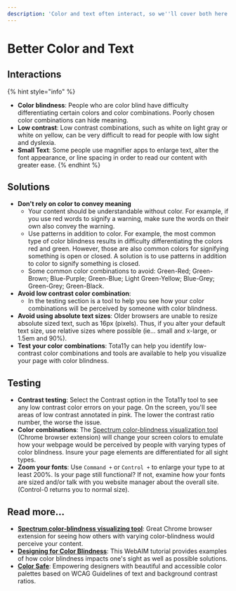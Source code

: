 ```yaml
---
description: 'Color and text often interact, so we''ll cover both here...'
---
```


# Better Color and Text

## Interactions

{% hint style="info" %}
* **Color blindness**: People who are color blind have difficulty differentiating certain colors and color combinations. Poorly chosen color combinations can hide meaning.
* **Low contrast**: Low contrast combinations, such as white on light gray or white on yellow, can be very difficult to read for people with low sight and dyslexia.
* **Small Text**: Some people use magnifier apps to enlarge text, alter the font appearance, or line spacing in order to read our content with greater ease.
{% endhint %}

## Solutions

* **Don't rely on color to convey meaning**
  * Your content should be understandable without color. For example, if you use red words to signify a warning, make sure the words on their own also convey the warning.
  * Use patterns in addition to color. For example, the most common type of color blindness results in difficulty differentiating the colors red and green. However, those are also common colors for signifying something is open or closed. A solution is to use patterns in addition to color to signify something is closed.
  * Some common color combinations to avoid: Green-Red; Green-Brown; Blue-Purple; Green-Blue; Light Green-Yellow; Blue-Grey; Green-Grey; Green-Black.
* **Avoid low contrast color combination**: 
  * In the testing section is a tool to help you see how your color combinations will be perceived by someone with color blindness.
* **Avoid using absolute text sizes**: Older browsers are unable to resize absolute sized text, such as 16px \(pixels\). Thus, if you alter your default text size, use relative sizes where possible \(ie... small and x-large, or 1.5em and 90%\).
* **Test your color combinations**: Tota11y can help you identify low-contrast color combinations and tools are available to help you visualize your page with color blindness.

## Testing

* **Contrast testing**: Select the Contrast option in the Tota11y tool to see any low contrast color errors on your page. On the screen, you'll see areas of low contrast annotated in pink. The lower the contrast ratio number, the worse the issue.
* **Color combinations**: The [Spectrum color-blindness visualization tool](https://chrome.google.com/webstore/detail/spectrum/ofclemegkcmilinpcimpjkfhjfgmhieb?hl=en) \(Chrome browser extension\) will change your screen colors to emulate how your webpage would be perceived by people with varying types of color blindness. Insure your page elements are differentiated for all sight types.
* **Zoom your fonts**: Use `Command +` or `Control +` to enlarge your type to at least 200%.  Is your page still functional? If not, examine how your fonts are sized and/or talk with you website manager about the overall site. \(Control-0 returns you to normal size\).

## Read more...

* [**Spectrum color-blindness visualizing tool**](https://chrome.google.com/webstore/detail/spectrum/ofclemegkcmilinpcimpjkfhjfgmhieb?hl=en): Great Chrome browser extension for seeing how others with varying color-blindness would perceive your content.
* [**Designing for Color Blindness**](http://webaim.org/articles/visual/colorblind): This WebAIM tutorial provides examples of how color blindness impacts one's sight as well as possible solutions.
* [**Color Safe**](http://colorsafe.co/): Empowering designers with beautiful and accessible color palettes based on WCAG Guidelines of text and background contrast ratios.

